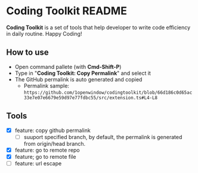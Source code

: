# Coding Toolkit README

**Coding Toolkit** is a set of tools that help developer to write code efficiency in daily routine. Happy Coding!

## How to use
- Open command pallete (with **Cmd-Shift-P**)
- Type in "**Coding Toolkit: Copy Permalink**" and select it
- The GitHub permalink is auto generated and copied
  - Permalink sample: `https://github.com/1openwindow/codingtoolkit/blob/66d186c0d65ac33e7e07e6679e59d97e77fdbc55/src/extension.ts#L4-L8`
## Tools
- [x] feature: copy github permalink
  - [ ] suuport specified branch, by default, the permalink is generated from origin/head branch.
- [x] feature: go to remote repo
- [x] feature; go to remote file
- [ ] feature: url escape
